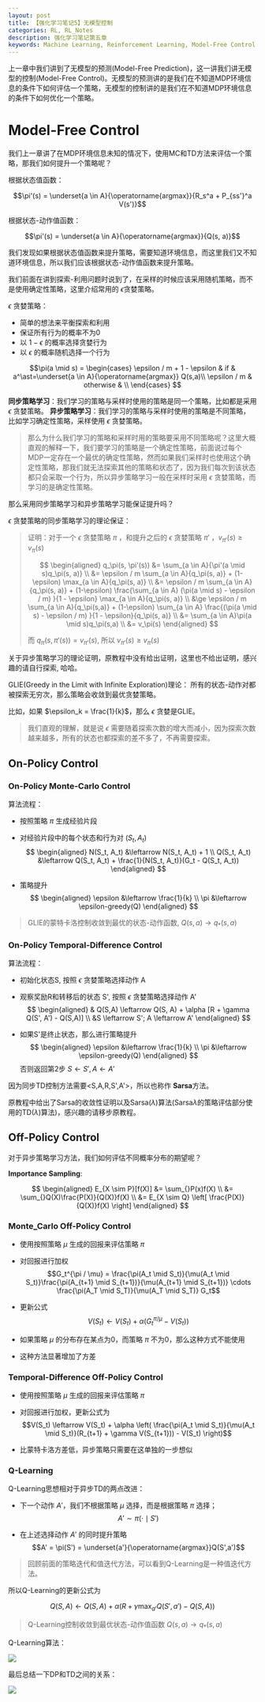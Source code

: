 ```yaml
---
layout: post    
title: 【强化学习笔记5】无模型控制
categories: RL, RL_Notes    
description: 强化学习笔记第五章
keywords: Machine Learning, Reinforcement Learning, Model-Free Control
---
```


上一章中我们讲到了无模型的预测(Model-Free Prediction)，这一讲我们讲无模型的控制(Model-Free Control)。无模型的预测讲的是我们在不知道MDP环境信息的条件下如何评估一个策略，无模型的控制讲的是我们在不知道MDP环境信息的条件下如何优化一个策略。

# Model-Free Control

我们上一章讲了在MDP环境信息未知的情况下，使用MC和TD方法来评估一个策略，那我们如何提升一个策略呢？

根据状态值函数： 

$$\pi'(s) = \underset{a \in A}{\operatorname{argmax}}{R_s^a + P_{ss'}^a V(s')}$$

根据状态-动作值函数：

$$\pi'(s) = \underset{a \in A}{\operatorname{argmax}}{Q(s, a)}$$

我们发现如果根据状态值函数来提升策略，需要知道环境信息，而这里我们又不知道环境信息，所以我们应该根据状态-动作值函数来提升策略。

我们前面在讲到探索-利用问题时说到了，在采样的时候应该采用随机策略，而不是使用确定性策略，这里介绍常用的 $\epsilon$贪婪策略。

$\epsilon$ 贪婪策略：

- 简单的想法来平衡探索和利用
- 保证所有行为的概率不为0
- 以 $1 - \epsilon$ 的概率选择贪婪行为
- 以 $\epsilon$ 的概率随机选择一个行为

$$\pi(a \mid s) = 
\begin{cases}
\epsilon / m + 1 - \epsilon & if & a^\ast=\underset{a \in A}{\operatorname{argmax}} Q(s,a)\\
\epsilon / m & otherwise & \\
\end{cases}
$$

**同步策略学习**：我们学习的策略与采样时使用的策略是同一个策略，比如都是采用 $\epsilon$ 贪婪策略。
**异步策略学习**：我们学习的策略与采样时使用的策略是不同策略，比如学习确定性策略，采样使用 $\epsilon$ 贪婪策略。

>那么为什么我们学习的策略和采样时用的策略要采用不同策略呢？这里大概直观的解释一下，我们要学习的策略是一个确定性策略，前面说过每个MDP一定存在一个最优的确定性策略，然而如果我们采样时也使用这个确定性策略，那我们就无法探索其他的策略和状态了，因为我们每次到该状态都只会采取一个行为，所以异步策略学习一般在采样时采用 $\epsilon$ 贪婪策略，而学习的是确定性策略。

那么采用同步策略学习和异步策略学习能保证提升吗？

$\epsilon$ 贪婪策略的同步策略学习的理论保证：

>证明：对于一个 $\epsilon$ 贪婪策略 $\pi$ ，和提升之后的 $\epsilon$ 贪婪策略 $\pi'$ ，$v_{\pi'}(s) \ge v_\pi(s)$
>
>$$
>\begin{aligned}
>q_\pi(s, \pi'(s)) &= \sum_{a \in A}{\pi'(a \mid s)q_\pi(s, a)} \\
>&= \epsilon / m \sum_{a \in A}{q_\pi(s, a)} + (1-\epsilon) \max_{a \in A}{q_\pi(s, a)} \\
>&= \epsilon / m \sum_{a \in A}{q_\pi(s, a)} + (1-\epsilon) \frac{\sum_{a \in A} (\pi(a \mid s) - \epsilon / m) }{1 - \epsilon} \max_{a \in A}{q_\pi(s, a)} \\
>&\ge \epsilon / m \sum_{a \in A}{q_\pi(s,a)} + (1-\epsilon) \sum_{a \in A} \frac{(\pi(a \mid s) - \epsilon / m) }{1 - \epsilon}{q_\pi(s, a)} \\
>&= \sum_{a \in A}\pi(a \mid s)q_\pi(s,a) \\
>&= v_\pi(s)
>\end{aligned} 
>$$
>
>而 $q_\pi(s, \pi'(s)) = v_{\pi'}(s)$, 所以 $v_{\pi'}(s) \ge v_\pi(s)$

关于异步策略学习的理论证明，原教程中没有给出证明，这里也不给出证明，感兴趣的请自行探索, 哈哈。

GLIE(Greedy in the Limit with Infinite Exploration)理论： 所有的状态-动作对都被探索无穷次，那么策略会收敛到最优贪婪策略。

比如，如果 $\epsilon_k = \frac{1}{k}$，那么 $\epsilon$ 贪婪是GLIE。

>我们直观的理解，就是说 $\epsilon$ 需要随着探索次数的增大而减小，因为探索次数越来越多，所有的状态也都探索的差不多了，不再需要探索。

## On-Policy Control

### On-Policy Monte-Carlo Control

算法流程：

- 按照策略 $\pi$ 生成经验片段
- 对经验片段中的每个状态和行为对 $(S_t, A_t)$
$$
\begin{aligned}
N(S_t, A_t) &\leftarrow N(S_t, A_t) + 1 \\
Q(S_t, A_t) &\leftarrow Q(S_t, A_t) + \frac{1}{N(S_t, A_t)}(G_t - Q(S_t, A_t))
\end{aligned}
$$

- 策略提升
$$
\begin{aligned}
\epsilon &\leftarrow \frac{1}{k} \\
\pi &\leftarrow \epsilon-greedy(Q)
\end{aligned}
$$

>GLIE的蒙特卡洛控制收敛到最优的状态-动作函数, $Q(s, a) \rightarrow q_\ast(s,a)$

### On-Policy Temporal-Difference Control

算法流程：

- 初始化状态S, 按照 $\epsilon$ 贪婪策略选择动作 A
- 观察奖励R和转移后的状态 S', 按照 $\epsilon$ 贪婪策略选择动作 A'
$$
\begin{aligned}
& Q(S,A) \leftarrow Q(S, A) + \alpha [R + \gamma Q(S', A') - Q(S,A)] \\
&S \leftarrow S'; A \leftarrow A'
\end{aligned}
$$

- 如果S'是终止状态，那么进行策略提升
$$
\begin{aligned}
\epsilon &\leftarrow \frac{1}{k} \\
\pi &\leftarrow \epsilon-greedy(Q)
\end{aligned}
$$
否则返回第2步
$S \leftarrow S', A \leftarrow A'$

因为同步TD控制方法需要<S,A,R,S',A'>，所以也称作 **Sarsa**方法。

原教程中给出了Sarsa的收敛性证明以及Sarsa($\lambda$)算法(Sarsa$\lambda$的策略评估部分使用的TD($\lambda$)算法)，感兴趣的请移步原教程。

## Off-Policy Control

对于异步策略学习方法，我们如何评估不同概率分布的期望呢？

**Importance Sampling**:

$$
\begin{aligned}
E_{X \sim P}[f(X)] &= \sum_{}P(x)f(X) \\
&= \sum_{}Q(X)\frac{P(X)}{Q(X)}f(X) \\
&= E_{X \sim Q} \left[ \frac{P(X)}{Q(X)}f(X) \right]
\end{aligned}
$$

### Monte_Carlo Off-Policy Control

- 使用按照策略 $\mu$ 生成的回报来评估策略 $\pi$
- 对回报进行加权
$$G_t^{\pi / \mu} = \frac{\pi(A_t \mid S_t)}{\mu(A_t \mid S_t)}\frac{\pi(A_{t+1} \mid S_{t+1})}{\mu(A_{t+1} \mid S_{t+1})} \cdots \frac{\pi(A_T \mid S_T)}{\mu(A_T \mid S_T)} G_t$$

- 更新公式
$$V(S_t) \leftarrow V(S_t) + \alpha (G_t^{\pi / \mu} - V(S_t))$$

- 如果策略 $\mu$ 的分布存在某点为0，而策略 $\pi$ 不为0，那么这种方式不能使用

- 这种方法显著增加了方差

### Temporal-Difference Off-Policy Control

- 使用按照策略 $\mu$ 生成的回报来评估策略 $\pi$
- 对回报进行加权，更新公式为
$$V(S_t) \leftarrow V(S_t) + \alpha \left( \frac{\pi(A_t \mid S_t)}{\mu(A_t \mid S_t)}(R_{t+1} + \gamma V(S_{t+1})) - V(S_t) \right)$$

- 比蒙特卡洛方差低，异步策略只需要在这单独的一步想似

### Q-Learning

Q-Learning思想相对于异步TD的两点改进：

- 下一个动作 $A'$，我们不根据策略 $\mu$ 选择，而是根据策略 $\pi$ 选择；
$$A' \sim \pi(\cdot \mid S')$$

- 在上述选择动作 $A'$ 的同时提升策略
$$A' = \pi(S') = \underset{a'}{\operatorname{argmax}}Q(S',a')$$

>回顾前面的策略迭代和值迭代方法，可以看到Q-Learning是一种值迭代方法。

所以Q-Learning的更新公式为

$$Q(S,A) \leftarrow Q(S, A) + \alpha\left( R + \gamma \max_{a'}Q(S',a')-Q(S,A) \right)$$

>Q-Learning控制收敛到最优状态-动作值函数 $Q(s,a) \rightarrow q_\ast(s,a)$

Q-Learning算法：

![](https://github.com/feedliu/feedliu.github.io/blob/master/images/blog/Q-Learning.png?raw=true)

最后总结一下DP和TD之间的关系：

![](https://github.com/feedliu/feedliu.github.io/blob/master/images/blog/DP-TD.png?raw=true)
